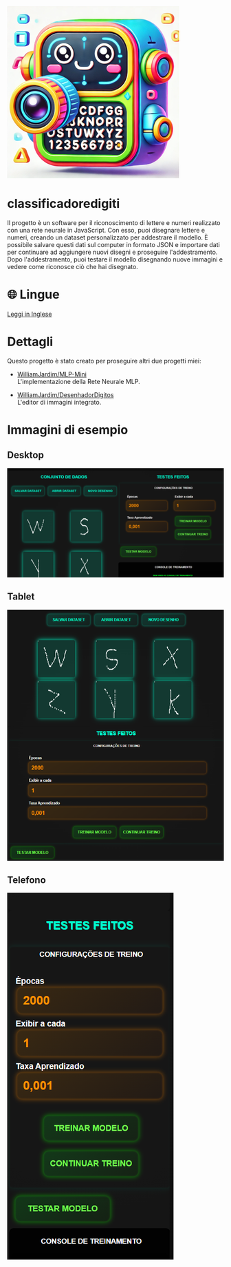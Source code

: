 ![Icona](./imagens/icone-400x400.png)

# classificadoredigiti
Il progetto è un software per il riconoscimento di lettere e numeri realizzato con una rete neurale in JavaScript. Con esso, puoi disegnare lettere e numeri, creando un dataset personalizzato per addestrare il modello. È possibile salvare questi dati sul computer in formato JSON e importare dati per continuare ad aggiungere nuovi disegni e proseguire l'addestramento. Dopo l'addestramento, puoi testare il modello disegnando nuove immagini e vedere come riconosce ciò che hai disegnato.

# 🌐 Lingue
[Leggi in Inglese](./README-en.md)

# Dettagli
Questo progetto è stato creato per proseguire altri due progetti miei:

- [WilliamJardim/MLP-Mini](https://github.com/WilliamJardim/MLP-mini)  
  L'implementazione della Rete Neurale MLP.

- [WilliamJardim/DesenhadorDigitos](https://github.com/WilliamJardim/desenhadordigitos)  
  L'editor di immagini integrato.

# Immagini di esempio
## Desktop
![Desktop](./imagens/demos/demo-desktop.png)

## Tablet
![Tablet](./imagens/demos/demo-tablet.png)

## Telefono
![Telefono](./imagens/demos/demo-phone.png)
